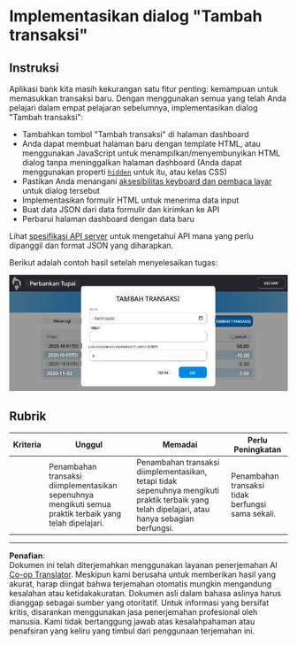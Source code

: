 <!--
CO_OP_TRANSLATOR_METADATA:
{
  "original_hash": "f23a868536c07da991b1d4e773161e25",
  "translation_date": "2025-08-27T22:12:13+00:00",
  "source_file": "7-bank-project/4-state-management/assignment.md",
  "language_code": "id"
}
-->
# Implementasikan dialog "Tambah transaksi"

## Instruksi

Aplikasi bank kita masih kekurangan satu fitur penting: kemampuan untuk memasukkan transaksi baru. 
Dengan menggunakan semua yang telah Anda pelajari dalam empat pelajaran sebelumnya, implementasikan dialog "Tambah transaksi":

- Tambahkan tombol "Tambah transaksi" di halaman dashboard
- Anda dapat membuat halaman baru dengan template HTML, atau menggunakan JavaScript untuk menampilkan/menyembunyikan HTML dialog tanpa meninggalkan halaman dashboard (Anda dapat menggunakan properti [`hidden`](https://developer.mozilla.org/docs/Web/HTML/Global_attributes/hidden) untuk itu, atau kelas CSS)
- Pastikan Anda menangani [aksesibilitas keyboard dan pembaca layar](https://developer.paciellogroup.com/blog/2018/06/the-current-state-of-modal-dialog-accessibility/) untuk dialog tersebut
- Implementasikan formulir HTML untuk menerima data input
- Buat data JSON dari data formulir dan kirimkan ke API
- Perbarui halaman dashboard dengan data baru

Lihat [spesifikasi API server](../api/README.md) untuk mengetahui API mana yang perlu dipanggil dan format JSON yang diharapkan.

Berikut adalah contoh hasil setelah menyelesaikan tugas:

![Screenshot menunjukkan contoh dialog "Tambah transaksi"](../../../../translated_images/dialog.93bba104afeb79f12f65ebf8f521c5d64e179c40b791c49c242cf15f7e7fab15.id.png)

## Rubrik

| Kriteria | Unggul                                                                                           | Memadai                                                                                                                | Perlu Peningkatan                           |
| -------- | ------------------------------------------------------------------------------------------------ | ----------------------------------------------------------------------------------------------------------------------- | --------------------------------------------|
|          | Penambahan transaksi diimplementasikan sepenuhnya mengikuti semua praktik terbaik yang telah dipelajari. | Penambahan transaksi diimplementasikan, tetapi tidak sepenuhnya mengikuti praktik terbaik yang telah dipelajari, atau hanya sebagian berfungsi. | Penambahan transaksi tidak berfungsi sama sekali. |

---

**Penafian**:  
Dokumen ini telah diterjemahkan menggunakan layanan penerjemahan AI [Co-op Translator](https://github.com/Azure/co-op-translator). Meskipun kami berusaha untuk memberikan hasil yang akurat, harap diingat bahwa terjemahan otomatis mungkin mengandung kesalahan atau ketidakakuratan. Dokumen asli dalam bahasa aslinya harus dianggap sebagai sumber yang otoritatif. Untuk informasi yang bersifat kritis, disarankan menggunakan jasa penerjemahan profesional oleh manusia. Kami tidak bertanggung jawab atas kesalahpahaman atau penafsiran yang keliru yang timbul dari penggunaan terjemahan ini.